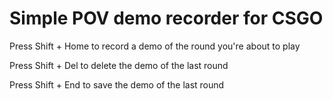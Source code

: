 # Simple POV demo recorder for CSGO

Press Shift + Home to record a demo of the round you're about to play

Press Shift + Del to delete the demo of the last round

Press Shift + End to save the demo of the last round

